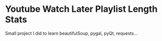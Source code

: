 # Youtube Watch Later Playlist Length Stats

Small project I did to learn beautifulSoup, pygal, pyQt, requests...
